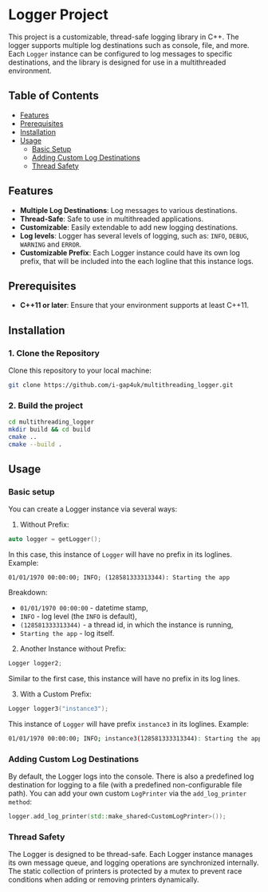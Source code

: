 # Logger Project

This project is a customizable, thread-safe logging library in C++. The logger supports multiple log destinations such as console, file, and more. Each `Logger` instance can be configured to log messages to specific destinations, and the library is designed for use in a multithreaded environment.

## Table of Contents

- [Features](#features)
- [Prerequisites](#prerequisites)
- [Installation](#installation)
- [Usage](#usage)
  - [Basic Setup](#basic-setup)
  - [Adding Custom Log Destinations](#adding-custom-log-destinations)
  - [Thread Safety](#thread-safety)

## Features

- **Multiple Log Destinations**: Log messages to various destinations.
- **Thread-Safe**: Safe to use in multithreaded applications.
- **Customizable**: Easily extendable to add new logging destinations.
- **Log levels**: Logger has several levels of logging, such as: ```INFO```, ```DEBUG```, ```WARNING``` and ```ERROR```.
- **Customizable Prefix**: Each Logger instance could have its own log prefix, that will be included into the each logline that this instance logs. 

## Prerequisites

- **C++11 or later**: Ensure that your environment supports at least C++11.

## Installation

### 1. Clone the Repository

Clone this repository to your local machine:

```bash
git clone https://github.com/i-gap4uk/multithreading_logger.git
```

### 2. Build the project
```bash
cd multithreading_logger
mkdir build && cd build
cmake ..
cmake --build .
```

## Usage

### Basic setup
You can create a Logger instance via several ways:

1. Without Prefix:
```cpp
auto logger = getLogger();
```

In this case, this instance of ```Logger``` will have no prefix in its loglines. Example:
```
01/01/1970 00:00:00; INFO; (128581333313344): Starting the app
```
Breakdown:

- ```01/01/1970 00:00:00``` - datetime stamp,
- ```INFO``` - log level (the ```INFO``` is default),
- ```(128581333313344)``` - a thread id, in which the instance is running,
- ```Starting the app``` - log itself.


2. Another Instance without Prefix:
```cpp
Logger logger2;
```
Similar to the first case, this instance will have no prefix in its log lines.

3. With a Custom Prefix:
```cpp
Logger logger3("instance3");
```
This instance of ```Logger``` will have prefix ```instance3``` in its loglines. Example:
```bash
01/01/1970 00:00:00; INFO; instance3(128581333313344): Starting the app
```

### Adding Custom Log Destinations
By default, the Logger logs into the console. There is also a predefined log destination for logging to a file (with a predefined non-configurable file path).
You can add your own custom ```LogPrinter``` via the ```add_log_printer method```:
```cpp
logger.add_log_printer(std::make_shared<CustomLogPrinter>());
```

### Thread Safety
The Logger is designed to be thread-safe. Each Logger instance manages its own message queue, and logging operations are synchronized internally. The static collection of printers is protected by a mutex to prevent race conditions when adding or removing printers dynamically.